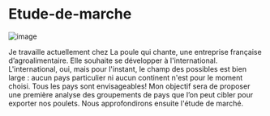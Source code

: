 # Etude-de-marche
![image](https://github.com/luchodt/Etude-de-marche/assets/123657904/a3d9ffff-1e08-45c9-b149-93936c791c73)

Je travaille actuellement chez La poule qui chante, une entreprise française d’agroalimentaire. Elle souhaite se développer à l'international.
L'international, oui, mais pour l'instant, le champ des possibles est bien large : aucun pays particulier ni aucun continent n'est pour le moment choisi. 
Tous les pays sont envisageables! Mon objectif sera de proposer une première analyse des groupements de pays que l’on peut cibler pour exporter nos poulets. Nous approfondirons ensuite l'étude de marché.
